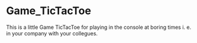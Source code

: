 # Game_TicTacToe
This is a little Game TicTacToe for playing in the console at boring times i. e. in your company with your collegues.
